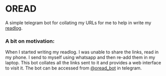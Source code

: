 # OREAD

A simple telegram bot for collating my URLs for me to help in write my [readlog](https://www.suriyaganesh.com/readlog).

### A bit on motivation:
When I started writing my readlog. I was unable to share the links, read in my phone. I send to myself using whatsapp and then re-add them in my laptop. This bot collates all the links sent to it and provides a web interface to visit it. The bot can be accessed from [@oread_bot](t.me/oread_bot) in telegram.